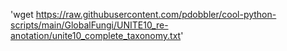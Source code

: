 'wget https://raw.githubusercontent.com/pdobbler/cool-python-scripts/main/GlobalFungi/UNITE10_re-anotation/unite10_complete_taxonomy.txt'
